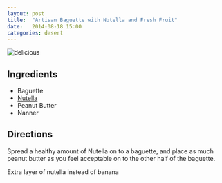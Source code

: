 ```yaml
---
layout: post
title:  "Artisan Baguette with Nutella and Fresh Fruit"
date:   2014-08-18 15:00
categories: desert
---
```


![delicious](http://i21.photobucket.com/albums/b285/shauna869/b534652a.jpg)

## Ingredients
- Baguette
- [Nutella](http://www.nutellausa.com/)
- Peanut Butter
- Nanner

## Directions

Spread a healthy amount of Nutella on to a baguette, and place as much peanut butter as you feel acceptable on to the other half of the baguette.

Extra layer of nutella instead of banana
